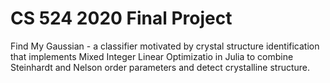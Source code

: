
# CS 524 2020 Final Project
Find My Gaussian - a classifier motivated by crystal structure identification that implements Mixed Integer Linear Optimizatio in Julia to combine Steinhardt and Nelson order parameters and detect crystalline structure. 
